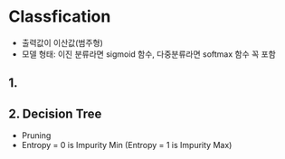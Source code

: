 # Classfication
- 출력값이 이산값(범주형)
- 모델 형태: 이진 분류라면 sigmoid 함수, 다중분류라면 softmax 함수 꼭 포함

## 1. 

## 2. Decision Tree
- Pruning
- Entropy = 0 is Impurity Min (Entropy = 1 is Impurity Max)
